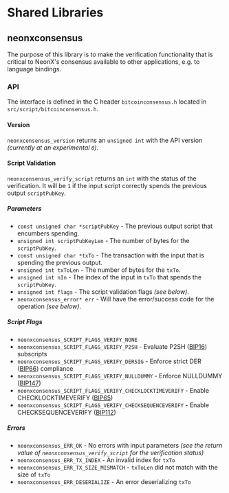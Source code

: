 Shared Libraries
================

## neonxconsensus

The purpose of this library is to make the verification functionality that is critical to NeonX's consensus available to other applications, e.g. to language bindings.

### API

The interface is defined in the C header `bitcoinconsensus.h` located in  `src/script/bitcoinconsensus.h`.

#### Version

`neonxconsensus_version` returns an `unsigned int` with the API version *(currently at an experimental `0`)*.

#### Script Validation

`neonxconsensus_verify_script` returns an `int` with the status of the verification. It will be `1` if the input script correctly spends the previous output `scriptPubKey`.

##### Parameters
- `const unsigned char *scriptPubKey` - The previous output script that encumbers spending.
- `unsigned int scriptPubKeyLen` - The number of bytes for the `scriptPubKey`.
- `const unsigned char *txTo` - The transaction with the input that is spending the previous output.
- `unsigned int txToLen` - The number of bytes for the `txTo`.
- `unsigned int nIn` - The index of the input in `txTo` that spends the `scriptPubKey`.
- `unsigned int flags` - The script validation flags *(see below)*.
- `neonxconsensus_error* err` - Will have the error/success code for the operation *(see below)*.

##### Script Flags
- `neonxconsensus_SCRIPT_FLAGS_VERIFY_NONE`
- `neonxconsensus_SCRIPT_FLAGS_VERIFY_P2SH` - Evaluate P2SH ([BIP16](https://github.com/bitcoin/bips/blob/master/bip-0016.mediawiki)) subscripts
- `neonxconsensus_SCRIPT_FLAGS_VERIFY_DERSIG` - Enforce strict DER ([BIP66](https://github.com/bitcoin/bips/blob/master/bip-0066.mediawiki)) compliance
- `neonxconsensus_SCRIPT_FLAGS_VERIFY_NULLDUMMY` - Enforce NULLDUMMY ([BIP147](https://github.com/bitcoin/bips/blob/master/bip-0147.mediawiki))
- `neonxconsensus_SCRIPT_FLAGS_VERIFY_CHECKLOCKTIMEVERIFY` - Enable CHECKLOCKTIMEVERIFY ([BIP65](https://github.com/bitcoin/bips/blob/master/bip-0065.mediawiki))
- `neonxconsensus_SCRIPT_FLAGS_VERIFY_CHECKSEQUENCEVERIFY` - Enable CHECKSEQUENCEVERIFY ([BIP112](https://github.com/bitcoin/bips/blob/master/bip-0112.mediawiki))

##### Errors
- `neonxconsensus_ERR_OK` - No errors with input parameters *(see the return value of `neonxconsensus_verify_script` for the verification status)*
- `neonxconsensus_ERR_TX_INDEX` - An invalid index for `txTo`
- `neonxconsensus_ERR_TX_SIZE_MISMATCH` - `txToLen` did not match with the size of `txTo`
- `neonxconsensus_ERR_DESERIALIZE` - An error deserializing `txTo`
